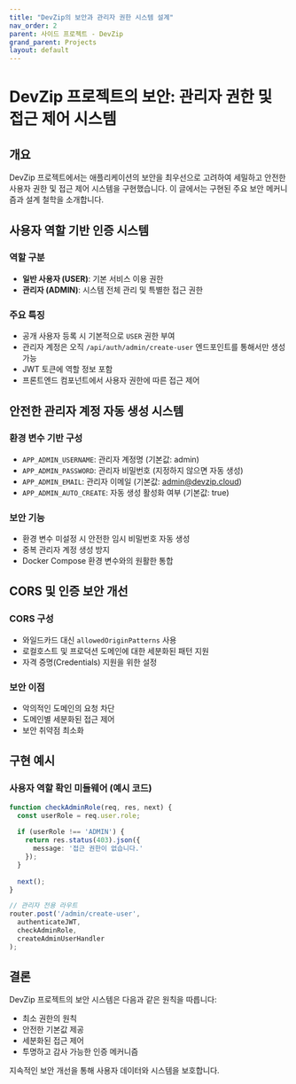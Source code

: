 ```yaml
---
title: "DevZip의 보안과 관리자 권한 시스템 설계"
nav_order: 2
parent: 사이드 프로젝트 - DevZip
grand_parent: Projects
layout: default
---
```


# DevZip 프로젝트의 보안: 관리자 권한 및 접근 제어 시스템

## 개요

DevZip 프로젝트에서는 애플리케이션의 보안을 최우선으로 고려하여 세밀하고 안전한 사용자 권한 및 접근 제어 시스템을 구현했습니다. 이 글에서는 구현된 주요 보안 메커니즘과 설계 철학을 소개합니다.

## 사용자 역할 기반 인증 시스템

### 역할 구분
- **일반 사용자 (USER)**: 기본 서비스 이용 권한
- **관리자 (ADMIN)**: 시스템 전체 관리 및 특별한 접근 권한

### 주요 특징
- 공개 사용자 등록 시 기본적으로 `USER` 권한 부여
- 관리자 계정은 오직 `/api/auth/admin/create-user` 엔드포인트를 통해서만 생성 가능
- JWT 토큰에 역할 정보 포함
- 프론트엔드 컴포넌트에서 사용자 권한에 따른 접근 제어

## 안전한 관리자 계정 자동 생성 시스템

### 환경 변수 기반 구성
- `APP_ADMIN_USERNAME`: 관리자 계정명 (기본값: admin)
- `APP_ADMIN_PASSWORD`: 관리자 비밀번호 (지정하지 않으면 자동 생성)
- `APP_ADMIN_EMAIL`: 관리자 이메일 (기본값: admin@devzip.cloud)
- `APP_ADMIN_AUTO_CREATE`: 자동 생성 활성화 여부 (기본값: true)

### 보안 기능
- 환경 변수 미설정 시 안전한 임시 비밀번호 자동 생성
- 중복 관리자 계정 생성 방지
- Docker Compose 환경 변수와의 원활한 통합

## CORS 및 인증 보안 개선

### CORS 구성
- 와일드카드 대신 `allowedOriginPatterns` 사용
- 로컬호스트 및 프로덕션 도메인에 대한 세분화된 패턴 지원
- 자격 증명(Credentials) 지원을 위한 설정

### 보안 이점
- 악의적인 도메인의 요청 차단
- 도메인별 세분화된 접근 제어
- 보안 취약점 최소화

## 구현 예시

### 사용자 역할 확인 미들웨어 (예시 코드)

```typescript
function checkAdminRole(req, res, next) {
  const userRole = req.user.role;
  
  if (userRole !== 'ADMIN') {
    return res.status(403).json({ 
      message: '접근 권한이 없습니다.' 
    });
  }
  
  next();
}

// 관리자 전용 라우트
router.post('/admin/create-user', 
  authenticateJWT, 
  checkAdminRole, 
  createAdminUserHandler
);
```

## 결론

DevZip 프로젝트의 보안 시스템은 다음과 같은 원칙을 따릅니다:
- 최소 권한의 원칙
- 안전한 기본값 제공
- 세분화된 접근 제어
- 투명하고 감사 가능한 인증 메커니즘

지속적인 보안 개선을 통해 사용자 데이터와 시스템을 보호합니다.